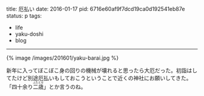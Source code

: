title: 厄払い
date: 2016-01-17
pid: 6716e60af9f7dcd19ca0d192541eb87e
status: p
tags:
- life
- yaku-doshi
- blog
---

{% image /images/201601/yaku-barai.jpg %}

新年に入ってぼこぼこ身の回りの機械が壊れると思ったら大厄だった。初詣はしてたけど別途厄払いもしておこうということで近くの神社にお願いしてきた。「四十余り<ruby>二歳<rt>ふたとせ</rt></ruby>」とか言うのね。
